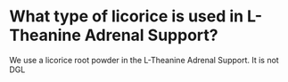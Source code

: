 # What type of licorice is used in L-Theanine Adrenal Support?

We use a licorice root powder in the L-Theanine Adrenal Support. It is not DGL